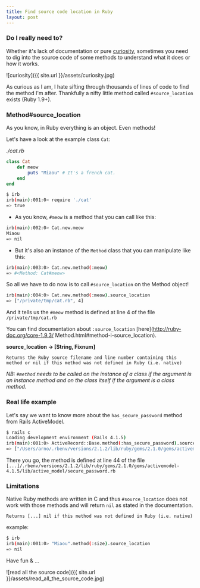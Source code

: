 ```yaml
---
title: Find source code location in Ruby
layout: post
---
```


### Do I really need to?

Whether it's lack of documentation or pure [curiosity](http://programmer.97things.oreilly.com/wiki/index.php/Curiosity_Killed_the_Cat,_but_It_Will_Make_You_Stronger), sometimes you need to dig into the source code of some methods to understand what it does or how it works.

![curiosity]({{ site.url }}/assets/curiosity.jpg)

As curious as I am, I hate sifting through thousands of lines of code to find the method I'm after. Thankfully a nifty little method called `#source_location` exists (Ruby 1.9+).

### Method#source_location

As you know, in Ruby everything is an object. Even methods!

Let's have a look at the example class `Cat`:

*./cat.rb*

```ruby
class Cat
	def meow
		puts "Miaou" # It's a french cat.
	end
end
```

```bash
$ irb
irb(main):001:0> require './cat'
=> true
```

- As you know, `#meow` is a method that you can call like this:

```bash
irb(main):002:0> Cat.new.meow
Miaou
=> nil
```

- But it's also an instance of the `Method` class that you can manipulate like this:

```bash
irb(main):003:0> Cat.new.method(:meow)
=> #<Method: Cat#meow>
```

So all we have to do now is to call `#source_location` on the Method object!

```bash
irb(main):004:0> Cat.new.method(:meow).source_location
=> ["/private/tmp/cat.rb", 4]
```

And it tells us the `#meow` method is defined at line 4 of the file `/private/tmp/cat.rb`

You can find documentation about `:source_location` [here](http://ruby-doc.org/core-1.9.3/
Method.html#method-i-source_location).

**source_location → [String, Fixnum]**

```
Returns the Ruby source filename and line number containing this method or nil if this method was not defined in Ruby (i.e. native)
```

*NB: `#method` needs to be called on the instance of a class if the argument is an instance method and on the class itself if the argument is a class method.*

### Real life example

Let's say we want to know more about the `has_secure_password` method from Rails ActiveModel.

```bash
$ rails c
Loading development environment (Rails 4.1.5)
irb(main):001:0> ActiveRecord::Base.method(:has_secure_password).source_location
=> ["/Users/arno/.rbenv/versions/2.1.2/lib/ruby/gems/2.1.0/gems/activemodel-4.1.5/lib/active_model/secure_password.rb", 44]
```

There you go, the method is defined at line 44 of the file `[...]/.rbenv/versions/2.1.2/lib/ruby/gems/2.1.0/gems/activemodel-4.1.5/lib/active_model/secure_password.rb`

### Limitations

Native Ruby methods are written in C and thus `#source_location` does not work with those methods and will return `nil` as stated in the documentation.

```
Returns [...] nil if this method was not defined in Ruby (i.e. native)
```

example:

```bash
$ irb
irb(main):001:0> "Miaou".method(:size).source_location
=> nil
```

Have fun & ...

![read all the source code]({{ site.url }}/assets/read_all_the_source_code.jpg)


